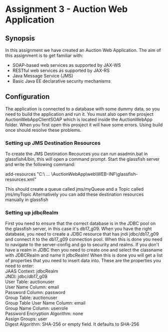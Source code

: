 # Assignment 3 - Auction Web Application

## Synopsis
In this assignment we have created an Auction Web Application.
The aim of this assignment is to get familiar with:
 - SOAP-based web services as supported by JAX-WS
 - RESTful web services as supported by JAX-RS
 - Java Message Service (JMS)
 - Basic Java EE declarative security mechanisms


## Configuration
The application is connected to a database with some dummy data, so you need to build the application and run it.
You must also open the prosject AuctionWebAppClientSOAP which is located inside the AuctionWebApp folder. When you first open this prosject it will have some errors. Using build once should resolve these problems.

### Setting up JMS Destination Resources
To create the JMS Destination Recources you can run asadmin.bat in glassfish4/bin, this will open a command prompt. Start the glassfish server and write the following command:

add-resources "C:\ ... \AuctionWebApp\web\WEB-INF\glassfish-resources.xml"

This should create a queue called jms/myQueue and a Topic called jms/myTopic
Alternatively you can add these destination resources manually in glassfish

### Setting up jdbcRealm
First you need to ensure that the correct database is in the JDBC pool on the glassfish server, in this case it's db17_g09. When you have the right database, you need to create a JDBC resource that has jndi jdbc/db17_g09 and connect it to the db17_g09 connection pool.
When this is done you need to navigate to the server-config and go to security and realms. If you don't have a realm in JDBC then you need to create one and select the classname with JDBCRealm and name it jdbcRealm! When this is done you will get a list of properties that you need to insert data into. 
These are the properties you need to enter:  
JAAS Context: jdbcRealm  
JNDI: jdbc/db17_g09  
User Table: auctionuser  
User Name Column: email  
Password Column: password  
Group Table: auctionuser  
Group Table User Name Column: email  
Group Name Column: userrole  
Password Encryption Algorithm: none  
Assign Groups: user  
Digest Algorithm: SHA-256 or empty field. It defaults to SHA-256  

